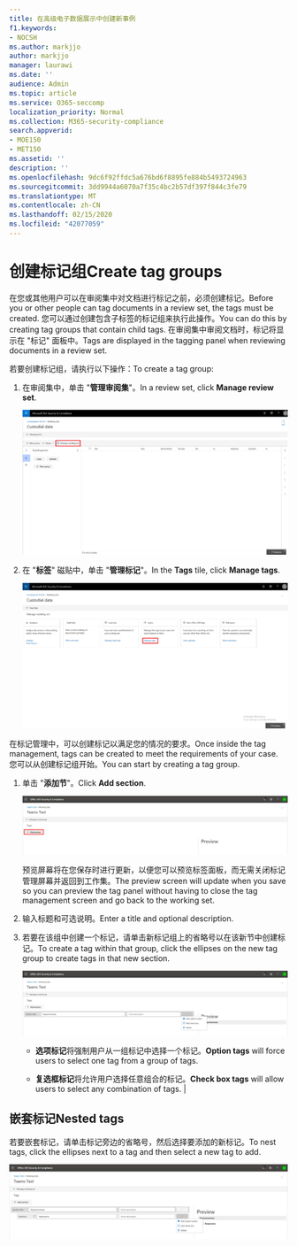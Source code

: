 ```yaml
---
title: 在高级电子数据展示中创建新事例
f1.keywords:
- NOCSH
ms.author: markjjo
author: markjjo
manager: laurawi
ms.date: ''
audience: Admin
ms.topic: article
ms.service: O365-seccomp
localization_priority: Normal
ms.collection: M365-security-compliance
search.appverid:
- MOE150
- MET150
ms.assetid: ''
description: ''
ms.openlocfilehash: 9dc6f92ffdc5a676bd6f8895fe884b5493724963
ms.sourcegitcommit: 3dd9944a6070a7f35c4bc2b57df397f844c3fe79
ms.translationtype: MT
ms.contentlocale: zh-CN
ms.lasthandoff: 02/15/2020
ms.locfileid: "42077059"
---
```

# <a name="create-tag-groups"></a><span data-ttu-id="bf28e-102">创建标记组</span><span class="sxs-lookup"><span data-stu-id="bf28e-102">Create tag groups</span></span>

<span data-ttu-id="bf28e-103">在您或其他用户可以在审阅集中对文档进行标记之前，必须创建标记。</span><span class="sxs-lookup"><span data-stu-id="bf28e-103">Before you or other people can tag documents in a review set, the tags must be created.</span></span> <span data-ttu-id="bf28e-104">您可以通过创建包含子标签的标记组来执行此操作。</span><span class="sxs-lookup"><span data-stu-id="bf28e-104">You can do this by creating tag groups that contain child tags.</span></span> <span data-ttu-id="bf28e-105">在审阅集中审阅文档时，标记将显示在 "标记" 面板中。</span><span class="sxs-lookup"><span data-stu-id="bf28e-105">Tags are displayed in the tagging panel when reviewing documents in a review set.</span></span>

<span data-ttu-id="bf28e-106">若要创建标记组，请执行以下操作：</span><span class="sxs-lookup"><span data-stu-id="bf28e-106">To create a tag group:</span></span>

1.  <span data-ttu-id="bf28e-107">在审阅集中，单击 "**管理审阅集**"。</span><span class="sxs-lookup"><span data-stu-id="bf28e-107">In a review set, click **Manage review set**.</span></span>

    ![单击 "管理审阅集"](../media/ED-managews.png)

2.  <span data-ttu-id="bf28e-109">在 "**标签**" 磁贴中，单击 "**管理标记**"。</span><span class="sxs-lookup"><span data-stu-id="bf28e-109">In the **Tags** tile, click **Manage tags**.</span></span>

    ![单击 "标签" 磁贴中的 "管理标签"](../media/ED-managetags.png)

<span data-ttu-id="bf28e-111">在标记管理中，可以创建标记以满足您的情况的要求。</span><span class="sxs-lookup"><span data-stu-id="bf28e-111">Once inside the tag management, tags can be created to meet the requirements of your case.</span></span> <span data-ttu-id="bf28e-112">您可以从创建标记组开始。</span><span class="sxs-lookup"><span data-stu-id="bf28e-112">You can start by creating a tag group.</span></span>

1.  <span data-ttu-id="bf28e-113">单击 "**添加节**"。</span><span class="sxs-lookup"><span data-stu-id="bf28e-113">Click **Add section**.</span></span>

    ![添加标记组](../media/ED-addtagsection.png)

    <span data-ttu-id="bf28e-115">预览屏幕将在您保存时进行更新，以便您可以预览标签面板，而无需关闭标记管理屏幕并返回到工作集。</span><span class="sxs-lookup"><span data-stu-id="bf28e-115">The preview screen will update when you save so you can preview the tag panel without having to close the tag management screen and go back to the working set.</span></span>

2. <span data-ttu-id="bf28e-116">输入标题和可选说明。</span><span class="sxs-lookup"><span data-stu-id="bf28e-116">Enter a title and optional description.</span></span> 

3. <span data-ttu-id="bf28e-117">若要在该组中创建一个标记，请单击新标记组上的省略号以在该新节中创建标记。</span><span class="sxs-lookup"><span data-stu-id="bf28e-117">To create a tag within that group, click the ellipses on the new tag group to create tags in that new section.</span></span>
    
    ![在标记组中创建标记](../media/ED-createtag.png)

   - <span data-ttu-id="bf28e-119">**选项标记**将强制用户从一组标记中选择一个标记。</span><span class="sxs-lookup"><span data-stu-id="bf28e-119">**Option tags** will force users to select one tag from a group of tags.</span></span>
   
   - <span data-ttu-id="bf28e-120">**复选框标记**将允许用户选择任意组合的标记。</span><span class="sxs-lookup"><span data-stu-id="bf28e-120">**Check box tags** will allow users to select any combination of tags.</span></span> |

## <a name="nested-tags"></a><span data-ttu-id="bf28e-121">嵌套标记</span><span class="sxs-lookup"><span data-stu-id="bf28e-121">Nested tags</span></span>

<span data-ttu-id="bf28e-122">若要嵌套标记，请单击标记旁边的省略号，然后选择要添加的新标记。</span><span class="sxs-lookup"><span data-stu-id="bf28e-122">To nest tags, click the ellipses next to a tag and then select a new tag to add.</span></span>

![嵌套标记](../media/ED-tagnesting.png)


